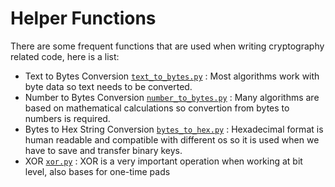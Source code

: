 
# Helper Functions 
There are some frequent functions that are used when writing cryptography related code, here is a list:

- Text to Bytes Conversion [`text_to_bytes.py`](./text_to_bytes.py) : Most algorithms work with byte data so text needs to be converted.
- Number to Bytes Conversion [`number_to_bytes.py`](./number_to_bytes.py) : Many algorithms are based on mathematical calculations so convertion from bytes to numbers is required.
- Bytes to Hex String Conversion [`bytes_to_hex.py`](./bytes_to_hex.py) : Hexadecimal format is human readable and compatible with different os so it is used when we have to save and transfer binary keys.
- XOR [`xor.py`](./xor.py) : XOR is a very important operation when working at bit level, also bases for one-time pads